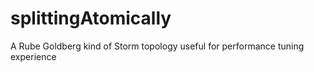 # splittingAtomically
A Rube Goldberg kind of Storm topology useful for performance tuning experience
 
